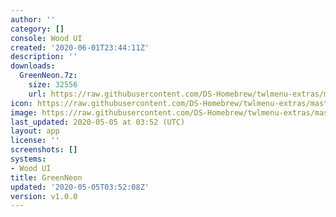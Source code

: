 ```yaml
---
author: ''
category: []
console: Wood UI
created: '2020-06-01T23:44:11Z'
description: ''
downloads:
  GreenNeon.7z:
    size: 32556
    url: https://raw.githubusercontent.com/DS-Homebrew/twlmenu-extras/master/_nds/TWiLightMenu/akmenu/themes/GreenNeon.7z
icon: https://raw.githubusercontent.com/DS-Homebrew/twlmenu-extras/master/_nds/TWiLightMenu/akmenu/themes/meta/GreenNeon/icon.png
image: https://raw.githubusercontent.com/DS-Homebrew/twlmenu-extras/master/_nds/TWiLightMenu/akmenu/themes/meta/GreenNeon/icon.png
last_updated: 2020-05-05 at 03:52 (UTC)
layout: app
license: ''
screenshots: []
systems:
- Wood UI
title: GreenNeon
updated: '2020-05-05T03:52:08Z'
version: v1.0.0
---
```

